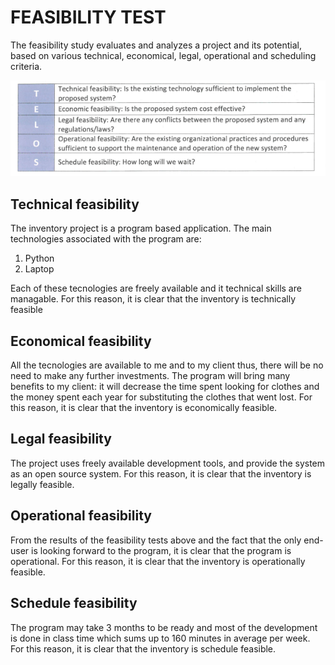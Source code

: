 FEASIBILITY TEST
==============

The feasibility study evaluates and analyzes a project and its potential, based on various technical, economical, legal, operational and scheduling criteria.

![](TELOS.png)

Technical feasibility
-----------------

The inventory project is a program based application. The main technologies associated with the program are:
1. Python
2. Laptop

Each of these tecnologies are freely available and it technical skills are managable. 
For this reason, it is clear that the inventory is technically feasible

Economical feasibility
-----------------------

All the tecnologies are available to me and to my client thus, there will be no need to make any further investments. The program will bring many benefits to my client:
it will decrease the time spent looking for clothes and the money spent each year for substituting the clothes that went lost.
For this reason, it is clear that the inventory is economically feasible.


Legal feasibility
-----------

The project uses freely available development tools, and provide the system as an open source system.
For this reason, it is clear that the inventory is legally feasible.

Operational feasibility
------------

From the results of the feasibility tests above and the fact that the only end-user is looking forward to the program, it is clear that the program is operational.
For this reason, it is clear that the inventory is operationally feasible.

Schedule feasibility
-----------------

The program may take 3 months to be ready and most of the development is done in class time which sums up to 160 minutes in average per week. 
For this reason, it is clear that the inventory is schedule feasible.







